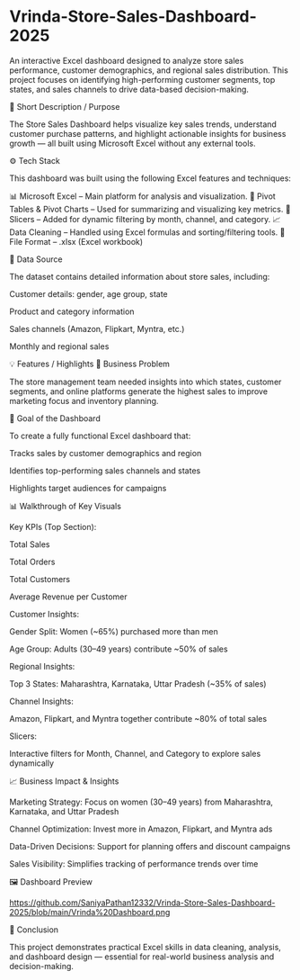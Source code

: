 # Vrinda-Store-Sales-Dashboard-2025

An interactive Excel dashboard designed to analyze store sales performance, customer demographics, and regional sales distribution. This project focuses on identifying high-performing customer segments, top states, and sales channels to drive data-based decision-making.

🎯 Short Description / Purpose

The Store Sales Dashboard helps visualize key sales trends, understand customer purchase patterns, and highlight actionable insights for business growth — all built using Microsoft Excel without any external tools.

⚙️ Tech Stack

This dashboard was built using the following Excel features and techniques:

📊 Microsoft Excel – Main platform for analysis and visualization.
🧮 Pivot Tables & Pivot Charts – Used for summarizing and visualizing key metrics.
🔄 Slicers – Added for dynamic filtering by month, channel, and category.
📈 Data Cleaning – Handled using Excel formulas and sorting/filtering tools.
📁 File Format – .xlsx (Excel workbook)

🧾 Data Source

The dataset contains detailed information about store sales, including:

Customer details: gender, age group, state

Product and category information

Sales channels (Amazon, Flipkart, Myntra, etc.)

Monthly and regional sales

💡 Features / Highlights
🧩 Business Problem

The store management team needed insights into which states, customer segments, and online platforms generate the highest sales to improve marketing focus and inventory planning.

🎯 Goal of the Dashboard

To create a fully functional Excel dashboard that:

Tracks sales by customer demographics and region

Identifies top-performing sales channels and states

Highlights target audiences for campaigns

📊 Walkthrough of Key Visuals

Key KPIs (Top Section):

Total Sales

Total Orders

Total Customers

Average Revenue per Customer

Customer Insights:

Gender Split: Women (~65%) purchased more than men

Age Group: Adults (30–49 years) contribute ~50% of sales

Regional Insights:

Top 3 States: Maharashtra, Karnataka, Uttar Pradesh (~35% of sales)

Channel Insights:

Amazon, Flipkart, and Myntra together contribute ~80% of total sales

Slicers:

Interactive filters for Month, Channel, and Category to explore sales dynamically

📈 Business Impact & Insights

Marketing Strategy: Focus on women (30–49 years) from Maharashtra, Karnataka, and Uttar Pradesh

Channel Optimization: Invest more in Amazon, Flipkart, and Myntra ads

Data-Driven Decisions: Support for planning offers and discount campaigns

Sales Visibility: Simplifies tracking of performance trends over time

🖼️ Dashboard Preview

https://github.com/SaniyaPathan12332/Vrinda-Store-Sales-Dashboard-2025/blob/main/Vrinda%20Dashboard.png

🧠 Conclusion

This project demonstrates practical Excel skills in data cleaning, analysis, and dashboard design — essential for real-world business analysis and decision-making.
